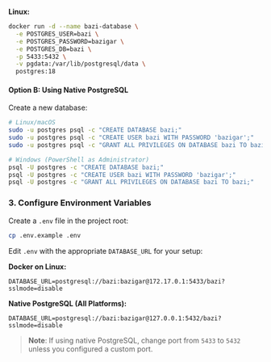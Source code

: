 **Linux:**
```bash
docker run -d --name bazi-database \
  -e POSTGRES_USER=bazi \
  -e POSTGRES_PASSWORD=bazigar \
  -e POSTGRES_DB=bazi \
  -p 5433:5432 \
  -v pgdata:/var/lib/postgresql/data \
  postgres:18
```

#### Option B: Using Native PostgreSQL

Create a new database:
```bash
# Linux/macOS
sudo -u postgres psql -c "CREATE DATABASE bazi;"
sudo -u postgres psql -c "CREATE USER bazi WITH PASSWORD 'bazigar';"
sudo -u postgres psql -c "GRANT ALL PRIVILEGES ON DATABASE bazi TO bazi;"

# Windows (PowerShell as Administrator)
psql -U postgres -c "CREATE DATABASE bazi;"
psql -U postgres -c "CREATE USER bazi WITH PASSWORD 'bazigar';"
psql -U postgres -c "GRANT ALL PRIVILEGES ON DATABASE bazi TO bazi;"
```

### 3. Configure Environment Variables

Create a `.env` file in the project root:

```bash
cp .env.example .env
```

Edit `.env` with the appropriate `DATABASE_URL` for your setup:

**Docker on Linux:**
```env
DATABASE_URL=postgresql://bazi:bazigar@172.17.0.1:5433/bazi?sslmode=disable
```
**Native PostgreSQL (All Platforms):**
```env
DATABASE_URL=postgresql://bazi:bazigar@127.0.0.1:5432/bazi?sslmode=disable
```

> **Note**: If using native PostgreSQL, change port from `5433` to `5432` unless you configured a custom port.

